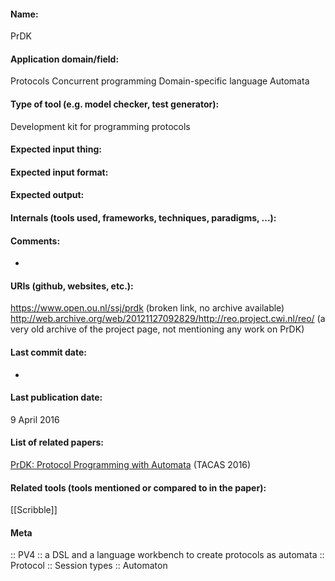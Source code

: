 #### Name:
PrDK

#### Application domain/field:
Protocols
Concurrent programming
Domain-specific language
Automata

#### Type of tool (e.g. model checker, test generator):
Development kit for programming protocols

#### Expected input thing:

#### Expected input format:

#### Expected output:

#### Internals (tools used, frameworks, techniques, paradigms, ...):

#### Comments:
-

#### URIs (github, websites, etc.):
https://www.open.ou.nl/ssj/prdk (broken link, no archive available)
http://web.archive.org/web/20121127092829/http://reo.project.cwi.nl/reo/ (a very old archive of the project page, not mentioning any work on PrDK)

#### Last commit date:
-

#### Last publication date:
9 April 2016

#### List of related papers:
[PrDK: Protocol Programming with Automata](https://doi.org/10.1007/978-3-662-49674-9_33) (TACAS 2016)

#### Related tools (tools mentioned or compared to in the paper):
[[Scribble]]

#### Meta
:: PV4 :: a DSL and a language workbench to create protocols as automata
:: Protocol
:: Session types
:: Automaton